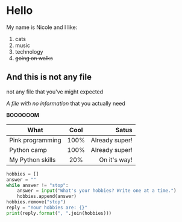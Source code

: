 # Hello
My name is Nicole and I like:
1. cats
2. music
3. technology
4. ~~going on walks~~ 

## And this is not any file
not any file that you've might expected

*A file with no information* that you actually need

**BOOOOOOM**

| What            | Cool  | Satus          |
| --------------- |:-----:| -------------: |
|Pink programming | 100%  | Already super! |
|Python camp      | 100%  | Already super! |
|My Python skills | 20%   | On it's way!   |


```python
hobbies = []
answer = ""
while answer != "stop":
    answer = input("What's your hobbies? Write one at a time.")
    hobbies.append(answer)
hobbies.remove("stop")
reply = "Your hobbies are: {}"
print(reply.format(", ".join(hobbies)))
